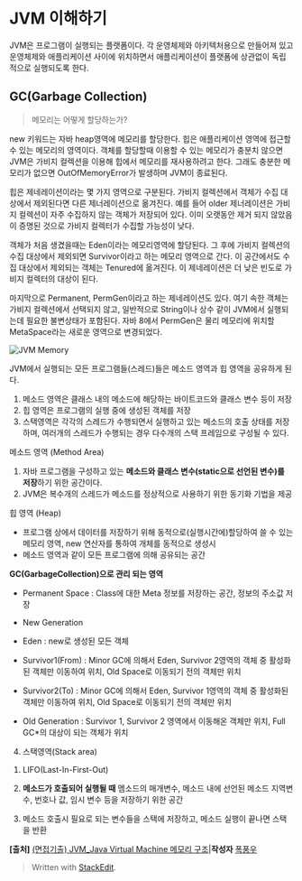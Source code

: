# JVM 이해하기

JVM은 프로그램이 실행되는 플랫폼이다. 
각 운영체제와 아키텍처용으로 만들어져 있고 운영체제와 애플리케이션 사이에 위치하면서 애플리케이션이 플랫폼에 상관없이 독립적으로 실행되도록 한다. 


## GC(Garbage Collection)

> 메모리는 어떻게 할당하는가?

new 키워드는 자바 heap영역에 메모리를 할당한다. 힙은 애플리케이션 영역에 접근할 수 있는 메모리의 영역이다. 객체를 할당할때 이용할 수 있는 메모리가 충분치 않으면 JVM은 가비지 컬렉션을 이용해 힙에서 메모리를 재사용하려고 한다. 그래도 충분한 메모리가 없으면 OutOfMemoryError가 발생하며 JVM이 종료된다. 

힙은 제네레이션이라는 몇 가지 영역으로 구분된다. 가비지 컬렉션에서 객체가 수집 대상에서 제외된다면 다른 제너레이션으로 옮겨진다. 예를 들어 older 제너레이션은 가비지 컬렉션이 자주 수집하지 않는 객체가 저장되어 있다. 이미 오랫동안 제거 되지 않았음이 증명된 것으로 가비지 컬렉터가 수집할 가능성이 낮다. 

객체가 처음 생겼을때는 Eden이라는 메모리영역에 할당된다. 그 후에 가비지 컬렉션의 수집 대상에서 제외되면 Survivor이라고 하는 메모리 영역으로 간다. 이 공간에서도 수집 대상에서 제외되는 객체는 Tenured에 옮겨진다. 이 제네레이션은 더 낮은 빈도로 가비지 컬렉터의 대상이 된다. 

마지막으로 Permanent, PermGen이라고 하는 제네레이션도 있다. 여기 속한 객체는 가비지 컬렉션에서 선택되지 않고, 일반적으로 String이나 상수 같이 JVM에서 실행되는데 필요한 불변상태가 포함된다. 자바 8에서 PermGen은 물리 메모리에 위치할 MetaSpace라는 새로운 영역으로 변경되었다. 

![JVM Memory](https://blogfiles.pstatic.net/20160722_243/nature128_1469145805726eIO2A_PNG/JVM.PNG?type=w2)
  
JVM에서 실행되는 모든 프로그램들(스레드)들은 메소드 영역과 힙 영역을 공유하게 된다.  
1) 메소드 영역은 클래스 내의 메소드에 해당하는 바이트코드와 클래스 변수 등이 저장  
2) 힙 영역은 프로그램의 실행 중에 생성된 객체를 저장  
3) 스택영역은 각각의 스레드가 수행되면서 실행하고 있는 메소드의 호출 상태를 저장하며, 여러개의 스레드가 수행되는 경우 다수개의 스택 프레임으로 구성될 수 있다.

 메소드 영역 (Method Area)
 1) 자바 프로그램을 구성하고 있는 **메소드와 클래스 변수(static으로 선언된 변수)를 저장**하기 위한 공간이다.  
2) JVM은 복수개의 스레드가 메소드를 정상적으로 사용하기 위한 동기화 기법을 제공

힙 영역 (Heap)
* 프로그램 상에서 데이터를 저장하기 위해 동적으로(실행시간에)할당하여 쓸 수 있는 메모리 영역, new 연산자를 통하여 개체를 동적으로 생성시  
* 메소드 영역과 같이 모든 프로그램에 의해 공유되는 공간

**GC(GarbageCollection)으로 관리 되는 영역**

* Permanent Space : Class에 대한 Meta 정보를 저장하는 공간, 정보의 주소값 저장

* New Generation

- Eden : new로 생성된 모든 객체

- Survivor1(From) : Minor GC에 의해서 Eden, Survivor 2영역의 객체 중 활성화 된 객체만 이동하여 위치, Old Space로 이동되기 전의 객체만 위치

- Survivor2(To) : Minor GC에 의해서 Eden, Survivor 1영역의 객체 중 활성화된 객체만 이동하여 위치, Old Space로 이동되기 전의 객체만 위치

- Old Generation : Survivor 1, Survivor 2 영역에서 이동해온 객체만 위치,  Full GC*의 대상이 되는 객체가 위치

  

4. 스택영역(Stack area)  
1) LIFO(Last-In-First-Out)  
2) **메소드가 호출되어 실행될 때**  멤소드의 매개변수, 메소드 내에 선언된 메소드 지역변수, 번호나 값, 임시 변수 등을 저장하기 위한 공간

3) 메소드 호출시 필요로 되는 변수들을 스택에 저장하고, 메소드 실행이 끝나면 스택을 반환

**[출처]**  [(면접기출) JVM_Java Virtual Machine 메모리 구조](http://blog.naver.com/nature128/220768546595)|**작성자**  [폭풍우](http://blog.naver.com/nature128)


> Written with [StackEdit](https://stackedit.io/).
<!--stackedit_data:
eyJoaXN0b3J5IjpbLTMyOTY2NjQyNywxMjc1MTQ2MzMwLDEwNj
kzNzIwNTRdfQ==
-->